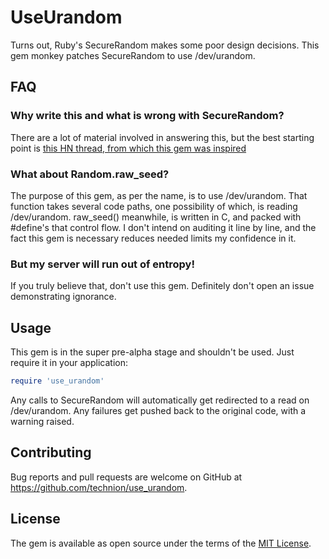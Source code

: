 # UseUrandom
Turns out, Ruby's SecureRandom makes some poor design decisions.
This gem monkey patches SecureRandom to use /dev/urandom.

## FAQ
### Why write this and what is wrong with SecureRandom?
There are a lot of material involved in answering this, but the best starting point is [this HN thread, from which this gem was inspired](https://news.ycombinator.com/item?id=11624890)
### What about Random.raw_seed?
The purpose of this gem, as per the name, is to use /dev/urandom. That function takes several code paths, one possibility of which, is reading /dev/urandom. raw_seed() meanwhile, is written in C, and packed with #define's that control flow. I don't intend on auditing it line by line, and the fact this gem is necessary reduces needed limits my confidence in it.
### But my server will run out of entropy!
If you truly believe that, don't use this gem. Definitely don't open an issue demonstrating ignorance.

## Usage

This gem is in the super pre-alpha stage and shouldn't be used.
Just require it in your application:

```ruby
require 'use_urandom'
```

Any calls to SecureRandom will automatically get redirected to a read on /dev/urandom. Any failures get pushed back to the original code, with a warning raised. 

## Contributing

Bug reports and pull requests are welcome on GitHub at https://github.com/technion/use_urandom.

## License

The gem is available as open source under the terms of the [MIT License](http://opensource.org/licenses/MIT).

